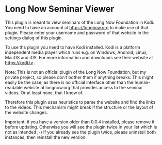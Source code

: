 Long Now Seminar Viewer
=======================

This plugin is meant to view seminars of the Long Now Foundation in Kodi. 
You need to have an account at https://longnow.org to make use of that plugin.
Please enter your username and password of that website in the settings dialog of
this plugin.

To use ths plugin you need to have Kodi installed. Kodi is a platform independent
media player which runs e.g. on Windows, Android, Linux, MacOS and iOS. For more information and 
downloads see their website at https://kodi.tv .

Note: This is not an official plugin of the Long Now Foundation, but my
private project, so please don't bother them if anything breaks.
This might easily be the case, as there is no official interface other than the human-readable website 
at longnow.org that provides access to the seminar videos. Or at least none, that I know of.

Therefore this plugin uses heuristics to parse the website and find the links to the videos. 
This mechanism might break if the structure or the layout of the website changes. 

Important: if you have a version older than 0.0.4 installed, please remove it before updating. 
Otherwise you will see the plugin twice in your list which is not as intended ;-)
If you already see the plugin twice, please uninstall both instances, then reinstall the new version.

